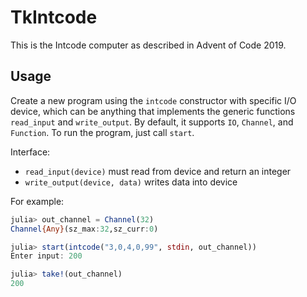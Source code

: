 # TkIntcode

This is the Intcode computer as described in Advent of Code 2019.

## Usage

Create a new program using the `intcode` constructor with specific I/O device, which can be anything that implements the generic functions `read_input` and `write_output`. By default, it supports `IO`, `Channel`, and `Function`.  To run the program, just call `start`.

Interface:
- `read_input(device)` must read from device and return an integer
- `write_output(device, data)` writes data into device

For example:

```julia
julia> out_channel = Channel(32)
Channel{Any}(sz_max:32,sz_curr:0)

julia> start(intcode("3,0,4,0,99", stdin, out_channel))
Enter input: 200

julia> take!(out_channel)
200
```

